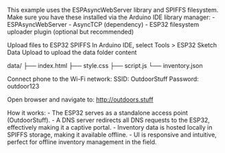 This example uses the ESPAsyncWebServer library and SPIFFS filesystem. Make sure you have these installed via the Arduino IDE library manager:
	-	ESPAsyncWebServer
	-	AsyncTCP (dependency)
	-	ESP32 filesystem uploader plugin (optional but recommended)

Upload files to ESP32 SPIFFS
In Arduino IDE, select Tools > ESP32 Sketch Data Upload to upload the data folder content


data/
├── index.html
├── style.css
├── script.js
└── inventory.json


Connect phone to the Wi-Fi network:
SSID: OutdoorStuff
Password: outdoor123


Open browser and navigate to: 
http://outdoors.stuff




How it works:
	-	The ESP32 serves as a standalone access point (OutdoorStuff).
	-	A DNS server redirects all DNS requests to the ESP32, effectively making it a captive portal.
	-	Inventory data is hosted locally in SPIFFS storage, making it available offline.
	-	UI is responsive and intuitive, perfect for offline inventory management in the field.
